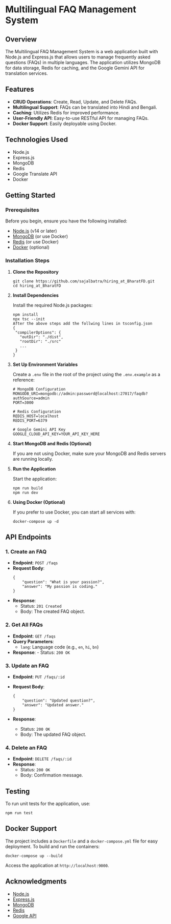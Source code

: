 # Multilingual FAQ Management System

## Overview

The Multilingual FAQ Management System is a web application built with Node.js and Express.js that allows users to manage frequently asked questions (FAQs) in multiple languages. The application utilizes MongoDB for data storage, Redis for caching, and the Google Gemini API for translation services.

## Features

- **CRUD Operations**: Create, Read, Update, and Delete FAQs.
- **Multilingual Support**: FAQs can be translated into Hindi and Bengali.
- **Caching**: Utilizes Redis for improved performance.
- **User-Friendly API**: Easy-to-use RESTful API for managing FAQs.
- **Docker Support**: Easily deployable using Docker.

## Technologies Used

- Node.js
- Express.js
- MongoDB
- Redis
- Google Translate API
- Docker

## Getting Started

### Prerequisites

Before you begin, ensure you have the following installed:

- [Node.js](https://nodejs.org/) (v14 or later)
- [MongoDB](https://www.mongodb.com/) (or use Docker)
- [Redis](https://redis.io/) (or use Docker)
- [Docker](https://www.docker.com/) (optional)

### Installation Steps

1. **Clone the Repository**

   ```
   git clone https://github.com/sajalbatra/hiring_at_BharatFD.git
   cd hiring_at_BharatFD
   ```

2. **Install Dependencies**

   Install the required Node.js packages:

   ```
   npm install
   npx tsc --init
   After the above steps add the follwing lines in tsconfig.json
   {
    "compilerOptions": {
      "outDir": "./dist",
      "rootDir": "./src"
      ...
    }
   }

   ```

3. **Set Up Environment Variables**

   Create a `.env` file in the root of the project using the `.env.example` as a reference:

   ```
   # MongoDB Configuration
   MONGODB_URI=mongodb://admin:password@localhost:27017/faqdb?authSource=admin
   PORT=3000

   # Redis Configuration
   REDIS_HOST=localhost
   REDIS_PORT=6379

   # Google Gemini API Key
   GOOGLE_CLOUD_API_KEY=YOUR_API_KEY_HERE

   ```

4. **Start MongoDB and Redis (Optional)**

   If you are not using Docker, make sure your MongoDB and Redis servers are running locally.

5. **Run the Application**

   Start the application:

   ```
   npm run build
   npm run dev
   ```

6. **Using Docker (Optional)**

   If you prefer to use Docker, you can start all services with:

   ```
   docker-compose up -d
   ```

## API Endpoints

### 1. Create an FAQ

- **Endpoint**: `POST /faqs`
- **Request Body**:
  ```
  {
      "question": "What is your passion?",
      "answer": "My passion is coding."
  }
  ```
- **Response**:
  - Status: `201 Created`
  - Body: The created FAQ object.

### 2. Get All FAQs

- **Endpoint**: `GET /faqs`
- **Query Parameters**:
  - `lang`: Language code (e.g., `en`, `hi`, `bn`)
- **Response**: - Status: `200 OK`

### 3. Update an FAQ

- **Endpoint**: `PUT /faqs/:id`
- **Request Body**:

  ```
  {
      "question": "Updated question?",
      "answer": "Updated answer."
  }

  ```

- **Response**:
  - Status: `200 OK`
  - Body: The updated FAQ object.

### 4. Delete an FAQ

- **Endpoint**: `DELETE /faqs/:id`
- **Response**:
  - Status: `200 OK`
  - Body: Confirmation message.

## Testing

To run unit tests for the application, use:

```
npm run test
```

## Docker Support

The project includes a `Dockerfile` and a `docker-compose.yml` file for easy deployment. To build and run the containers:

```
docker-compose up --build
```

Access the application at `http://localhost:9000`.

## Acknowledgments

- [Node.js](https://nodejs.org/)
- [Express.js](https://expressjs.com/)
- [MongoDB](https://www.mongodb.com/)
- [Redis](https://redis.io/)
- [Google API](https://cloud.google.com/generative-ai/docs)
